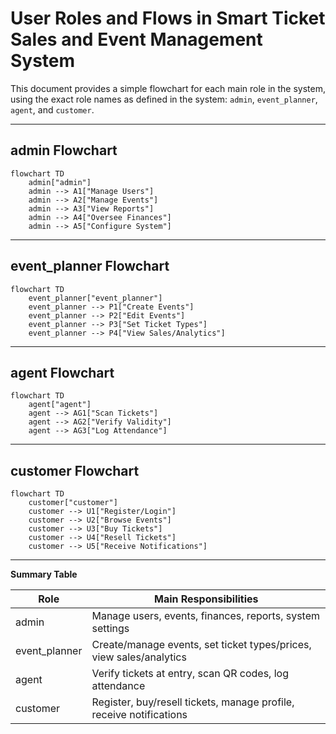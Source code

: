 # User Roles and Flows in Smart Ticket Sales and Event Management System

This document provides a simple flowchart for each main role in the system, using the exact role names as defined in the system: `admin`, `event_planner`, `agent`, and `customer`.

---

## admin Flowchart

```mermaid
flowchart TD
    admin["admin"]
    admin --> A1["Manage Users"]
    admin --> A2["Manage Events"]
    admin --> A3["View Reports"]
    admin --> A4["Oversee Finances"]
    admin --> A5["Configure System"]
```

---

## event_planner Flowchart

```mermaid
flowchart TD
    event_planner["event_planner"]
    event_planner --> P1["Create Events"]
    event_planner --> P2["Edit Events"]
    event_planner --> P3["Set Ticket Types"]
    event_planner --> P4["View Sales/Analytics"]
```

---

## agent Flowchart

```mermaid
flowchart TD
    agent["agent"]
    agent --> AG1["Scan Tickets"]
    agent --> AG2["Verify Validity"]
    agent --> AG3["Log Attendance"]
```

---

## customer Flowchart

```mermaid
flowchart TD
    customer["customer"]
    customer --> U1["Register/Login"]
    customer --> U2["Browse Events"]
    customer --> U3["Buy Tickets"]
    customer --> U4["Resell Tickets"]
    customer --> U5["Receive Notifications"]
```

---

**Summary Table**

| Role           | Main Responsibilities                                                                 |
|----------------|--------------------------------------------------------------------------------------|
| admin          | Manage users, events, finances, reports, system settings                             |
| event_planner  | Create/manage events, set ticket types/prices, view sales/analytics                  |
| agent          | Verify tickets at entry, scan QR codes, log attendance                               |
| customer       | Register, buy/resell tickets, manage profile, receive notifications                  | 